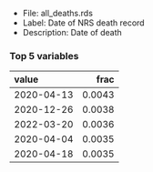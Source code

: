 

* File: all_deaths.rds
* Label: Date of NRS death record
* Description: Date of death

### Top 5 variables
| value      |   frac |
|:-----------|-------:|
| 2020-04-13 | 0.0043 |
| 2020-12-26 | 0.0038 |
| 2022-03-20 | 0.0036 |
| 2020-04-04 | 0.0035 |
| 2020-04-18 | 0.0035 |
        